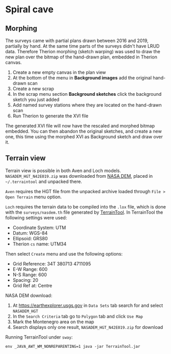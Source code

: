# Spiral cave

## Morphing
The surveys came with partial plans drawn between 2016 and 2019, partially by hand. At the same time parts of the surveys didn't have
LRUD data. Therefore Therion morphing (sketch warping) was used to draw the new plan over the bitmap of the hand-drawn plan, embedded
in Therion canvas.

1. Create a new empty canvas in the plan view
2. At the bottom of the menu in **Background images** add the original hand-drawn scan
3. Create a new scrap
4. In the scrap menu section **Background sketches** click the background sketch you just added
5. Add named survey stations where they are located on the hand-drawn scan
6. Run Therion to generate the XVI file

The generated XVI file will now have the rescaled and morphed bitmap embedded. You can then abandon the original sketches, and create
a new one, this time using the morphed XVI as Background sketch and draw over it.

## Terrain view
Terrain view is possible in both Aven and Loch models. `NASADEM_HGT_N42E019.zip` was downloaded from [NASA DEM](https://urs.earthdata.nasa.gov/home), placed in `~/.terraintool` and unpacked there.

`Aven` requires the HGT file from the unpacked archive loaded through `File > Open Terrain` menu option.

`Loch` requires the terrain data to be compiled into the `.lox` file, which is done with the `surveys/nasdem.th` file generated by [TerrainTool](https://www.ubss.org.uk/terraintool/terraintool.php). In TerrainTool the following settings were used:

* Coordinate System: UTM
* Datum: WGS-84
* Ellipsoid: GRS80
* Therion `cs` name: UTM34

Then select `Create` menu and use the following options:

* Grid Reference: 34T 380713 4711095
* E-W Range: 600
* N-S Range: 600
* Spacing: 20
* Grid Ref at: Centre

NASA DEM download:
 
1.  At https://earthexplorer.usgs.gov in `Data Sets` tab search for and select `NASADEM_HGT`
2.  In the `Search Criteria` tab go to `Polygon` tab and click `Use Map`
3.  Mark the Montenegro area on the map
4.  Search displays only one result,  `NASADEM_HGT_N42E019.zip` for download

Running TerrainTool under `sway`:

```
env _JAVA_AWT_WM_NONREPARENTING=1 java -jar TerrainTool.jar
```

